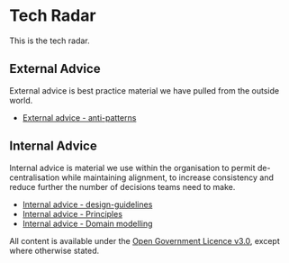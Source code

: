 # Tech Radar

This is the tech radar.

## External Advice

External advice is best practice material we have pulled from the outside world.

* [External advice - anti-patterns](external-advice/anti-patterns/anti-patterns.md)

## Internal Advice

Internal advice is material we use within the organisation to permit de-centralisation while maintaining alignment, to increase consistency and reduce further the number of decisions teams need to make.

* [Internal advice - design-guidelines](internal-advice/design-guidelines/design-guidelines.md)
* [Internal advice - Principles](internal-advice/principles/principles.md)
* [Internal advice - Domain modelling](internal-advice/domain-modelling/domains.md)

All content is available under the [Open Government Licence v3.0](http://www.nationalarchives.gov.uk/doc/open-government-licence/version/3), except where otherwise stated.
